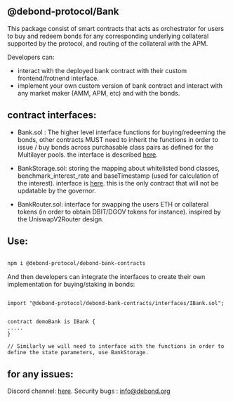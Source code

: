 ## @debond-protocol/Bank

This package consist of smart contracts that acts as orchestrator for users to buy and redeem bonds for any corresponding underlying collateral supported by the protocol,  and routing of the collateral with the APM. 

Developers can:

- interact with the deployed bank contract with their custom frontend/frotnend interface.
- implement your own custom version of bank contract and interact with any market maker (AMM, APM, etc) and with the bonds.

## contract interfaces: 

- Bank.sol : The higher level interface functions for buying/redeeming the bonds, other contracts MUST need to inherit the functions in order to issue / buy bonds across purchasable class pairs as defined for the Multilayer pools. the interface is described [here](https://github.com/Debond-Protocol/Debond-Bank/blob/main/contracts/interfaces/IBank.sol).


- BankStorage.sol: storing the mapping about whitelisted bond classes, benchmark_interest_rate and baseTimestamp (used for calculation of the interest). interface is [here](https://github.com/Debond-Protocol/Debond-Bank/blob/main/contracts/interfaces/IBankStorage.sol). this is the only contract that will not be updatable by the governor.


- BankRouter.sol: interface for swapping the users ETH or collateral tokens (in order to obtain DBIT/DGOV tokens for instance). inspired by the UniswapV2Router design.

## Use:

```bash

npm i @debond-protocol/debond-bank-contracts

```

And then developers can integrate the interfaces to create their own implementation for buying/staking in bonds:

```solidity

import "@debond-protocol/debond-bank-contracts/interfaces/IBank.sol";


contract demoBank is IBank {
.....
}

// Similarly we will need to interface with the functions in order to define the state parameters, use BankStorage.

```

## for any issues: 

Discord channel: [here](https://discord.gg/FzBspA5Y). 
Security bugs : info@debond.org